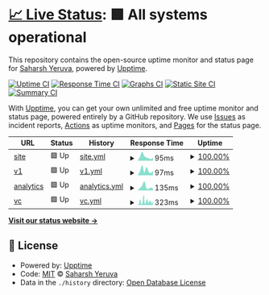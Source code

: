 # [📈 Live Status](https://saharshxyz.github.io/uptime): <!--live status--> **🟩 All systems operational**

This repository contains the open-source uptime monitor and status page for [Saharsh Yeruva](https://saharsh.xyz), powered by [Upptime](https://github.com/upptime/upptime).

[![Uptime CI](https://github.com/koj-co/upptime/workflows/Uptime%20CI/badge.svg)](https://github.com/koj-co/upptime/actions?query=workflow%3A%22Uptime+CI%22)
[![Response Time CI](https://github.com/koj-co/upptime/workflows/Response%20Time%20CI/badge.svg)](https://github.com/koj-co/upptime/actions?query=workflow%3A%22Response+Time+CI%22)
[![Graphs CI](https://github.com/koj-co/upptime/workflows/Graphs%20CI/badge.svg)](https://github.com/koj-co/upptime/actions?query=workflow%3A%22Graphs+CI%22)
[![Static Site CI](https://github.com/koj-co/upptime/workflows/Static%20Site%20CI/badge.svg)](https://github.com/koj-co/upptime/actions?query=workflow%3A%22Static+Site+CI%22)
[![Summary CI](https://github.com/koj-co/upptime/workflows/Summary%20CI/badge.svg)](https://github.com/koj-co/upptime/actions?query=workflow%3A%22Summary+CI%22)

With [Upptime](https://upptime.js.org), you can get your own unlimited and free uptime monitor and status page, powered entirely by a GitHub repository. We use [Issues](https://github.com/saharshxyz/uptime/issues) as incident reports, [Actions](https://github.com/saharshxyz/uptime/actions) as uptime monitors, and [Pages](https://saharshxyz.github.io/uptime) for the status page.

<!--start: status pages-->
<!-- This summary is generated by Upptime (https://github.com/upptime/upptime) -->
<!-- Do not edit this manually, your changes will be overwritten -->
<!-- prettier-ignore -->
| URL | Status | History | Response Time | Uptime |
| --- | ------ | ------- | ------------- | ------ |
| <img alt="" src="https://favicons.githubusercontent.com/saharsh.xyz" height="13"> [site](https://saharsh.xyz) | 🟩 Up | [site.yml](https://github.com/saharshxyz/uptime/commits/HEAD/history/site.yml) | <details><summary><img alt="Response time graph" src="./graphs/site/response-time-week.png" height="20"> 95ms</summary><br><a href="https://uptime.saharsh.xyz/history/site"><img alt="Response time 207" src="https://img.shields.io/endpoint?url=https%3A%2F%2Fraw.githubusercontent.com%2Fsaharshxyz%2Fuptime%2FHEAD%2Fapi%2Fsite%2Fresponse-time.json"></a><br><a href="https://uptime.saharsh.xyz/history/site"><img alt="24-hour response time 73" src="https://img.shields.io/endpoint?url=https%3A%2F%2Fraw.githubusercontent.com%2Fsaharshxyz%2Fuptime%2FHEAD%2Fapi%2Fsite%2Fresponse-time-day.json"></a><br><a href="https://uptime.saharsh.xyz/history/site"><img alt="7-day response time 95" src="https://img.shields.io/endpoint?url=https%3A%2F%2Fraw.githubusercontent.com%2Fsaharshxyz%2Fuptime%2FHEAD%2Fapi%2Fsite%2Fresponse-time-week.json"></a><br><a href="https://uptime.saharsh.xyz/history/site"><img alt="30-day response time 116" src="https://img.shields.io/endpoint?url=https%3A%2F%2Fraw.githubusercontent.com%2Fsaharshxyz%2Fuptime%2FHEAD%2Fapi%2Fsite%2Fresponse-time-month.json"></a><br><a href="https://uptime.saharsh.xyz/history/site"><img alt="1-year response time 162" src="https://img.shields.io/endpoint?url=https%3A%2F%2Fraw.githubusercontent.com%2Fsaharshxyz%2Fuptime%2FHEAD%2Fapi%2Fsite%2Fresponse-time-year.json"></a></details> | <details><summary><a href="https://uptime.saharsh.xyz/history/site">100.00%</a></summary><a href="https://uptime.saharsh.xyz/history/site"><img alt="All-time uptime 100.00%" src="https://img.shields.io/endpoint?url=https%3A%2F%2Fraw.githubusercontent.com%2Fsaharshxyz%2Fuptime%2FHEAD%2Fapi%2Fsite%2Fuptime.json"></a><br><a href="https://uptime.saharsh.xyz/history/site"><img alt="24-hour uptime 100.00%" src="https://img.shields.io/endpoint?url=https%3A%2F%2Fraw.githubusercontent.com%2Fsaharshxyz%2Fuptime%2FHEAD%2Fapi%2Fsite%2Fuptime-day.json"></a><br><a href="https://uptime.saharsh.xyz/history/site"><img alt="7-day uptime 100.00%" src="https://img.shields.io/endpoint?url=https%3A%2F%2Fraw.githubusercontent.com%2Fsaharshxyz%2Fuptime%2FHEAD%2Fapi%2Fsite%2Fuptime-week.json"></a><br><a href="https://uptime.saharsh.xyz/history/site"><img alt="30-day uptime 100.00%" src="https://img.shields.io/endpoint?url=https%3A%2F%2Fraw.githubusercontent.com%2Fsaharshxyz%2Fuptime%2FHEAD%2Fapi%2Fsite%2Fuptime-month.json"></a><br><a href="https://uptime.saharsh.xyz/history/site"><img alt="1-year uptime 100.00%" src="https://img.shields.io/endpoint?url=https%3A%2F%2Fraw.githubusercontent.com%2Fsaharshxyz%2Fuptime%2FHEAD%2Fapi%2Fsite%2Fuptime-year.json"></a></details>
| <img alt="" src="https://favicons.githubusercontent.com/v1.saharsh.xyz" height="13"> [v1](https://v1.saharsh.xyz) | 🟩 Up | [v1.yml](https://github.com/saharshxyz/uptime/commits/HEAD/history/v1.yml) | <details><summary><img alt="Response time graph" src="./graphs/v1/response-time-week.png" height="20"> 97ms</summary><br><a href="https://uptime.saharsh.xyz/history/v1"><img alt="Response time 151" src="https://img.shields.io/endpoint?url=https%3A%2F%2Fraw.githubusercontent.com%2Fsaharshxyz%2Fuptime%2FHEAD%2Fapi%2Fv1%2Fresponse-time.json"></a><br><a href="https://uptime.saharsh.xyz/history/v1"><img alt="24-hour response time 88" src="https://img.shields.io/endpoint?url=https%3A%2F%2Fraw.githubusercontent.com%2Fsaharshxyz%2Fuptime%2FHEAD%2Fapi%2Fv1%2Fresponse-time-day.json"></a><br><a href="https://uptime.saharsh.xyz/history/v1"><img alt="7-day response time 97" src="https://img.shields.io/endpoint?url=https%3A%2F%2Fraw.githubusercontent.com%2Fsaharshxyz%2Fuptime%2FHEAD%2Fapi%2Fv1%2Fresponse-time-week.json"></a><br><a href="https://uptime.saharsh.xyz/history/v1"><img alt="30-day response time 214" src="https://img.shields.io/endpoint?url=https%3A%2F%2Fraw.githubusercontent.com%2Fsaharshxyz%2Fuptime%2FHEAD%2Fapi%2Fv1%2Fresponse-time-month.json"></a><br><a href="https://uptime.saharsh.xyz/history/v1"><img alt="1-year response time 141" src="https://img.shields.io/endpoint?url=https%3A%2F%2Fraw.githubusercontent.com%2Fsaharshxyz%2Fuptime%2FHEAD%2Fapi%2Fv1%2Fresponse-time-year.json"></a></details> | <details><summary><a href="https://uptime.saharsh.xyz/history/v1">100.00%</a></summary><a href="https://uptime.saharsh.xyz/history/v1"><img alt="All-time uptime 100.00%" src="https://img.shields.io/endpoint?url=https%3A%2F%2Fraw.githubusercontent.com%2Fsaharshxyz%2Fuptime%2FHEAD%2Fapi%2Fv1%2Fuptime.json"></a><br><a href="https://uptime.saharsh.xyz/history/v1"><img alt="24-hour uptime 100.00%" src="https://img.shields.io/endpoint?url=https%3A%2F%2Fraw.githubusercontent.com%2Fsaharshxyz%2Fuptime%2FHEAD%2Fapi%2Fv1%2Fuptime-day.json"></a><br><a href="https://uptime.saharsh.xyz/history/v1"><img alt="7-day uptime 100.00%" src="https://img.shields.io/endpoint?url=https%3A%2F%2Fraw.githubusercontent.com%2Fsaharshxyz%2Fuptime%2FHEAD%2Fapi%2Fv1%2Fuptime-week.json"></a><br><a href="https://uptime.saharsh.xyz/history/v1"><img alt="30-day uptime 100.00%" src="https://img.shields.io/endpoint?url=https%3A%2F%2Fraw.githubusercontent.com%2Fsaharshxyz%2Fuptime%2FHEAD%2Fapi%2Fv1%2Fuptime-month.json"></a><br><a href="https://uptime.saharsh.xyz/history/v1"><img alt="1-year uptime 100.00%" src="https://img.shields.io/endpoint?url=https%3A%2F%2Fraw.githubusercontent.com%2Fsaharshxyz%2Fuptime%2FHEAD%2Fapi%2Fv1%2Fuptime-year.json"></a></details>
| <img alt="" src="https://favicons.githubusercontent.com/analytics.saharsh.xyz" height="13"> [analytics](https://analytics.saharsh.xyz) | 🟩 Up | [analytics.yml](https://github.com/saharshxyz/uptime/commits/HEAD/history/analytics.yml) | <details><summary><img alt="Response time graph" src="./graphs/analytics/response-time-week.png" height="20"> 135ms</summary><br><a href="https://uptime.saharsh.xyz/history/analytics"><img alt="Response time 215" src="https://img.shields.io/endpoint?url=https%3A%2F%2Fraw.githubusercontent.com%2Fsaharshxyz%2Fuptime%2FHEAD%2Fapi%2Fanalytics%2Fresponse-time.json"></a><br><a href="https://uptime.saharsh.xyz/history/analytics"><img alt="24-hour response time 78" src="https://img.shields.io/endpoint?url=https%3A%2F%2Fraw.githubusercontent.com%2Fsaharshxyz%2Fuptime%2FHEAD%2Fapi%2Fanalytics%2Fresponse-time-day.json"></a><br><a href="https://uptime.saharsh.xyz/history/analytics"><img alt="7-day response time 135" src="https://img.shields.io/endpoint?url=https%3A%2F%2Fraw.githubusercontent.com%2Fsaharshxyz%2Fuptime%2FHEAD%2Fapi%2Fanalytics%2Fresponse-time-week.json"></a><br><a href="https://uptime.saharsh.xyz/history/analytics"><img alt="30-day response time 344" src="https://img.shields.io/endpoint?url=https%3A%2F%2Fraw.githubusercontent.com%2Fsaharshxyz%2Fuptime%2FHEAD%2Fapi%2Fanalytics%2Fresponse-time-month.json"></a><br><a href="https://uptime.saharsh.xyz/history/analytics"><img alt="1-year response time 236" src="https://img.shields.io/endpoint?url=https%3A%2F%2Fraw.githubusercontent.com%2Fsaharshxyz%2Fuptime%2FHEAD%2Fapi%2Fanalytics%2Fresponse-time-year.json"></a></details> | <details><summary><a href="https://uptime.saharsh.xyz/history/analytics">100.00%</a></summary><a href="https://uptime.saharsh.xyz/history/analytics"><img alt="All-time uptime 100.00%" src="https://img.shields.io/endpoint?url=https%3A%2F%2Fraw.githubusercontent.com%2Fsaharshxyz%2Fuptime%2FHEAD%2Fapi%2Fanalytics%2Fuptime.json"></a><br><a href="https://uptime.saharsh.xyz/history/analytics"><img alt="24-hour uptime 100.00%" src="https://img.shields.io/endpoint?url=https%3A%2F%2Fraw.githubusercontent.com%2Fsaharshxyz%2Fuptime%2FHEAD%2Fapi%2Fanalytics%2Fuptime-day.json"></a><br><a href="https://uptime.saharsh.xyz/history/analytics"><img alt="7-day uptime 100.00%" src="https://img.shields.io/endpoint?url=https%3A%2F%2Fraw.githubusercontent.com%2Fsaharshxyz%2Fuptime%2FHEAD%2Fapi%2Fanalytics%2Fuptime-week.json"></a><br><a href="https://uptime.saharsh.xyz/history/analytics"><img alt="30-day uptime 100.00%" src="https://img.shields.io/endpoint?url=https%3A%2F%2Fraw.githubusercontent.com%2Fsaharshxyz%2Fuptime%2FHEAD%2Fapi%2Fanalytics%2Fuptime-month.json"></a><br><a href="https://uptime.saharsh.xyz/history/analytics"><img alt="1-year uptime 100.00%" src="https://img.shields.io/endpoint?url=https%3A%2F%2Fraw.githubusercontent.com%2Fsaharshxyz%2Fuptime%2FHEAD%2Fapi%2Fanalytics%2Fuptime-year.json"></a></details>
| <img alt="" src="https://favicons.githubusercontent.com/saharsh.vc" height="13"> [vc](https://saharsh.vc) | 🟩 Up | [vc.yml](https://github.com/saharshxyz/uptime/commits/HEAD/history/vc.yml) | <details><summary><img alt="Response time graph" src="./graphs/vc/response-time-week.png" height="20"> 323ms</summary><br><a href="https://uptime.saharsh.xyz/history/vc"><img alt="Response time 374" src="https://img.shields.io/endpoint?url=https%3A%2F%2Fraw.githubusercontent.com%2Fsaharshxyz%2Fuptime%2FHEAD%2Fapi%2Fvc%2Fresponse-time.json"></a><br><a href="https://uptime.saharsh.xyz/history/vc"><img alt="24-hour response time 366" src="https://img.shields.io/endpoint?url=https%3A%2F%2Fraw.githubusercontent.com%2Fsaharshxyz%2Fuptime%2FHEAD%2Fapi%2Fvc%2Fresponse-time-day.json"></a><br><a href="https://uptime.saharsh.xyz/history/vc"><img alt="7-day response time 323" src="https://img.shields.io/endpoint?url=https%3A%2F%2Fraw.githubusercontent.com%2Fsaharshxyz%2Fuptime%2FHEAD%2Fapi%2Fvc%2Fresponse-time-week.json"></a><br><a href="https://uptime.saharsh.xyz/history/vc"><img alt="30-day response time 907" src="https://img.shields.io/endpoint?url=https%3A%2F%2Fraw.githubusercontent.com%2Fsaharshxyz%2Fuptime%2FHEAD%2Fapi%2Fvc%2Fresponse-time-month.json"></a><br><a href="https://uptime.saharsh.xyz/history/vc"><img alt="1-year response time 400" src="https://img.shields.io/endpoint?url=https%3A%2F%2Fraw.githubusercontent.com%2Fsaharshxyz%2Fuptime%2FHEAD%2Fapi%2Fvc%2Fresponse-time-year.json"></a></details> | <details><summary><a href="https://uptime.saharsh.xyz/history/vc">100.00%</a></summary><a href="https://uptime.saharsh.xyz/history/vc"><img alt="All-time uptime 100.00%" src="https://img.shields.io/endpoint?url=https%3A%2F%2Fraw.githubusercontent.com%2Fsaharshxyz%2Fuptime%2FHEAD%2Fapi%2Fvc%2Fuptime.json"></a><br><a href="https://uptime.saharsh.xyz/history/vc"><img alt="24-hour uptime 100.00%" src="https://img.shields.io/endpoint?url=https%3A%2F%2Fraw.githubusercontent.com%2Fsaharshxyz%2Fuptime%2FHEAD%2Fapi%2Fvc%2Fuptime-day.json"></a><br><a href="https://uptime.saharsh.xyz/history/vc"><img alt="7-day uptime 100.00%" src="https://img.shields.io/endpoint?url=https%3A%2F%2Fraw.githubusercontent.com%2Fsaharshxyz%2Fuptime%2FHEAD%2Fapi%2Fvc%2Fuptime-week.json"></a><br><a href="https://uptime.saharsh.xyz/history/vc"><img alt="30-day uptime 100.00%" src="https://img.shields.io/endpoint?url=https%3A%2F%2Fraw.githubusercontent.com%2Fsaharshxyz%2Fuptime%2FHEAD%2Fapi%2Fvc%2Fuptime-month.json"></a><br><a href="https://uptime.saharsh.xyz/history/vc"><img alt="1-year uptime 100.00%" src="https://img.shields.io/endpoint?url=https%3A%2F%2Fraw.githubusercontent.com%2Fsaharshxyz%2Fuptime%2FHEAD%2Fapi%2Fvc%2Fuptime-year.json"></a></details>

<!--end: status pages-->

[**Visit our status website →**](https://saharshxyz.github.io/uptime)

## 📄 License

- Powered by: [Upptime](https://github.com/upptime/upptime)
- Code: [MIT](./LICENSE) © [Saharsh Yeruva](https://saharsh.xyz)
- Data in the `./history` directory: [Open Database License](https://opendatacommons.org/licenses/odbl/1-0/)
